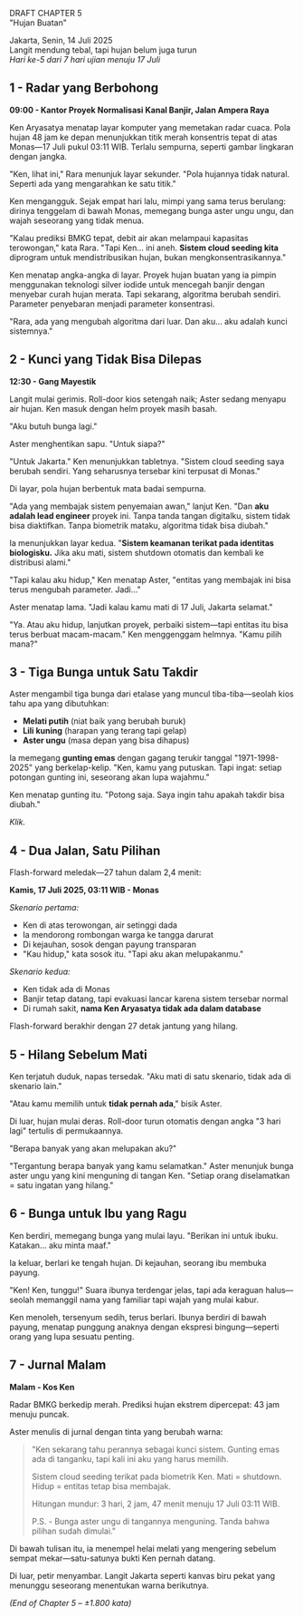 DRAFT CHAPTER 5  
"Hujan Buatan"

Jakarta, Senin, 14 Juli 2025  
Langit mendung tebal, tapi hujan belum juga turun  
*Hari ke-5 dari 7 hari ujian menuju 17 Juli*

## 1 - Radar yang Berbohong
**09:00 - Kantor Proyek Normalisasi Kanal Banjir, Jalan Ampera Raya**

Ken Aryasatya menatap layar komputer yang memetakan radar cuaca. Pola hujan 48 jam ke depan menunjukkan titik merah konsentris tepat di atas Monas—17 Juli pukul 03:11 WIB. Terlalu sempurna, seperti gambar lingkaran dengan jangka.

"Ken, lihat ini," Rara menunjuk layar sekunder. "Pola hujannya tidak natural. Seperti ada yang mengarahkan ke satu titik."

Ken mengangguk. Sejak empat hari lalu, mimpi yang sama terus berulang: dirinya tenggelam di bawah Monas, memegang bunga aster ungu ungu, dan wajah seseorang yang tidak menua.

"Kalau prediksi BMKG tepat, debit air akan melampaui kapasitas terowongan," kata Rara. "Tapi Ken... ini aneh. **Sistem cloud seeding kita** diprogram untuk mendistribusikan hujan, bukan mengkonsentrasikannya."

Ken menatap angka-angka di layar. Proyek hujan buatan yang ia pimpin menggunakan teknologi silver iodide untuk mencegah banjir dengan menyebar curah hujan merata. Tapi sekarang, algoritma berubah sendiri. Parameter penyebaran menjadi parameter konsentrasi.

"Rara, ada yang mengubah algoritma dari luar. Dan aku... aku adalah kunci sistemnya."

## 2 - Kunci yang Tidak Bisa Dilepas
**12:30 - Gang Mayestik**

Langit mulai gerimis. Roll-door kios setengah naik; Aster sedang menyapu air hujan. Ken masuk dengan helm proyek masih basah.

"Aku butuh bunga lagi."

Aster menghentikan sapu. "Untuk siapa?"

"Untuk Jakarta." Ken menunjukkan tabletnya. "Sistem cloud seeding saya berubah sendiri. Yang seharusnya tersebar kini terpusat di Monas."

Di layar, pola hujan berbentuk mata badai sempurna.

"Ada yang membajak sistem penyemaian awan," lanjut Ken. "Dan **aku adalah lead engineer** proyek ini. Tanpa tanda tangan digitalku, sistem tidak bisa diaktifkan. Tanpa biometrik mataku, algoritma tidak bisa diubah."

Ia menunjukkan layar kedua. "**Sistem keamanan terikat pada identitas biologisku.** Jika aku mati, sistem shutdown otomatis dan kembali ke distribusi alami."

"Tapi kalau aku hidup," Ken menatap Aster, "entitas yang membajak ini bisa terus mengubah parameter. Jadi..."

Aster menatap lama. "Jadi kalau kamu mati di 17 Juli, Jakarta selamat."

"Ya. Atau aku hidup, lanjutkan proyek, perbaiki sistem—tapi entitas itu bisa terus berbuat macam-macam." Ken menggenggam helmnya. "Kamu pilih mana?"

## 3 - Tiga Bunga untuk Satu Takdir
Aster mengambil tiga bunga dari etalase yang muncul tiba-tiba—seolah kios tahu apa yang dibutuhkan:

- **Melati putih** (niat baik yang berubah buruk)
- **Lili kuning** (harapan yang terang tapi gelap)
- **Aster ungu** (masa depan yang bisa dihapus)

Ia memegang **gunting emas** dengan gagang terukir tanggal "1971-1998-2025" yang berkelap-kelip. "Ken, kamu yang putuskan. Tapi ingat: setiap potongan gunting ini, seseorang akan lupa wajahmu."

Ken menatap gunting itu. "Potong saja. Saya ingin tahu apakah takdir bisa diubah."

*Klik.*

## 4 - Dua Jalan, Satu Pilihan
Flash-forward meledak—27 tahun dalam 2,4 menit:

**Kamis, 17 Juli 2025, 03:11 WIB - Monas**

*Skenario pertama:*
- Ken di atas terowongan, air setinggi dada
- Ia mendorong rombongan warga ke tangga darurat
- Di kejauhan, sosok dengan payung transparan
- "Kau hidup," kata sosok itu. "Tapi aku akan melupakanmu."

*Skenario kedua:*
- Ken tidak ada di Monas
- Banjir tetap datang, tapi evakuasi lancar karena sistem tersebar normal
- Di rumah sakit, **nama Ken Aryasatya tidak ada dalam database**

Flash-forward berakhir dengan 27 detak jantung yang hilang.

## 5 - Hilang Sebelum Mati
Ken terjatuh duduk, napas tersedak. "Aku mati di satu skenario, tidak ada di skenario lain."

"Atau kamu memilih untuk **tidak pernah ada**," bisik Aster.

Di luar, hujan mulai deras. Roll-door turun otomatis dengan angka "3 hari lagi" tertulis di permukaannya.

"Berapa banyak yang akan melupakan aku?"

"Tergantung berapa banyak yang kamu selamatkan." Aster menunjuk bunga aster ungu yang kini menguning di tangan Ken. "Setiap orang diselamatkan = satu ingatan yang hilang."

## 6 - Bunga untuk Ibu yang Ragu
Ken berdiri, memegang bunga yang mulai layu. "Berikan ini untuk ibuku. Katakan... aku minta maaf."

Ia keluar, berlari ke tengah hujan. Di kejauhan, seorang ibu membuka payung.

"Ken! Ken, tunggu!" Suara ibunya terdengar jelas, tapi ada keraguan halus—seolah memanggil nama yang familiar tapi wajah yang mulai kabur.

Ken menoleh, tersenyum sedih, terus berlari. Ibunya berdiri di bawah payung, menatap punggung anaknya dengan ekspresi bingung—seperti orang yang lupa sesuatu penting.

## 7 - Jurnal Malam
**Malam - Kos Ken**

Radar BMKG berkedip merah. Prediksi hujan ekstrem dipercepat: 43 jam menuju puncak.

Aster menulis di jurnal dengan tinta yang berubah warna:

> "Ken sekarang tahu perannya sebagai kunci sistem. Gunting emas ada di tanganku, tapi kali ini aku yang harus memilih.
>
> Sistem cloud seeding terikat pada biometrik Ken. Mati = shutdown. Hidup = entitas tetap bisa membajak.
>
> Hitungan mundur: 3 hari, 2 jam, 47 menit menuju 17 Juli 03:11 WIB.
>
> P.S. - Bunga aster ungu di tangannya menguning. Tanda bahwa pilihan sudah dimulai."

Di bawah tulisan itu, ia menempel helai melati yang mengering sebelum sempat mekar—satu-satunya bukti Ken pernah datang.

Di luar, petir menyambar. Langit Jakarta seperti kanvas biru pekat yang menunggu seseorang menentukan warna berikutnya.

*(End of Chapter 5 – ±1.800 kata)*

